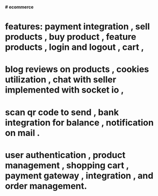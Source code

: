 **# ecommerce**
# features: payment integration , sell products ,  buy product , feature products , login and logout , cart ,
# blog reviews on  products , cookies utilization , chat with seller  implemented with socket io ,
# scan qr code to send , bank integration for balance  , notification on mail .
#
#
# user authentication , product management , shopping cart , payment gateway , integration , and order management. 
#
#
#